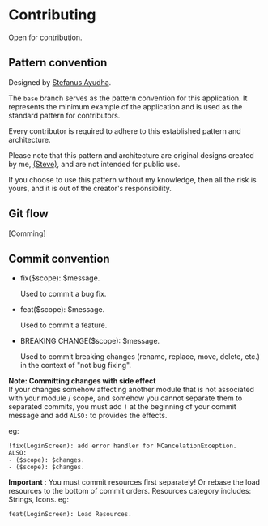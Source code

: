 # Contributing
Open for contribution.

## Pattern convention
Designed by [Stefanus Ayudha](https://github.com/stefanusayudha).

The `base` branch serves as the pattern convention for this application. It represents the minimum example of the application and is used as the standard pattern for contributors.

Every contributor is required to adhere to this established pattern and architecture.

Please note that this pattern and architecture are original designs created by me, [(Steve)](https://github.com/stefanusayudha), and are not intended for public use.

If you choose to use this pattern without my knowledge, then all the risk is yours, and it is out of the creator's responsibility.

## Git flow
[Comming]

## Commit convention
- fix($scope): $message.

  Used to commit a bug fix.
- feat($scope): $message.

  Used to commit a feature.
- BREAKING CHANGE($scope): $message.

  Used to commit breaking changes (rename, replace, move, delete, etc.) in the context of "not bug fixing".

**Note: Committing changes with side effect**<br/>
If your changes somehow affecting another module that is not associated with your module / scope, and somehow you cannot separate them to separated commits, you must add `!` at the beginning of your commit message and add `ALSO:` to provides the effects.

eg:
```
!fix(LoginScreen): add error handler for MCancelationException.
ALSO:
- ($scope): $changes.
- ($scope): $changes. 
```

**Important** : You must commit resources first separately! Or rebase the load resources to the bottom of commit orders. 
Resources category includes: Strings, Icons.
eg:
```
feat(LoginScreen): Load Resources.
```
